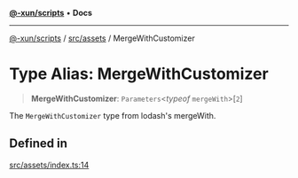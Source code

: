 [**@-xun/scripts**](../../../README.md) • **Docs**

***

[@-xun/scripts](../../../README.md) / [src/assets](../README.md) / MergeWithCustomizer

# Type Alias: MergeWithCustomizer

> **MergeWithCustomizer**: `Parameters`\<*typeof* `mergeWith`\>\[`2`\]

The `MergeWithCustomizer` type from lodash's mergeWith.

## Defined in

[src/assets/index.ts:14](https://github.com/Xunnamius/xscripts/blob/dab28cbd16e1a8b65bb5fd311af787e2401e7d30/src/assets/index.ts#L14)
